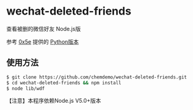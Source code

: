 # wechat-deleted-friends

查看被删的微信好友 Node.js版

参考 [0x5e](https://github.com/0x5e) 提供的 [Python版本](https://github.com/0x5e/wechat-deleted-friends)

## 使用方法

``` bash
$ git clone https://github.com/chemdemo/wechat-deleted-friends.git
$ cd wechat-deleted-friends && npm install
$ node lib/wdf
```

【注意】本程序依赖Node.js V5.0+版本
